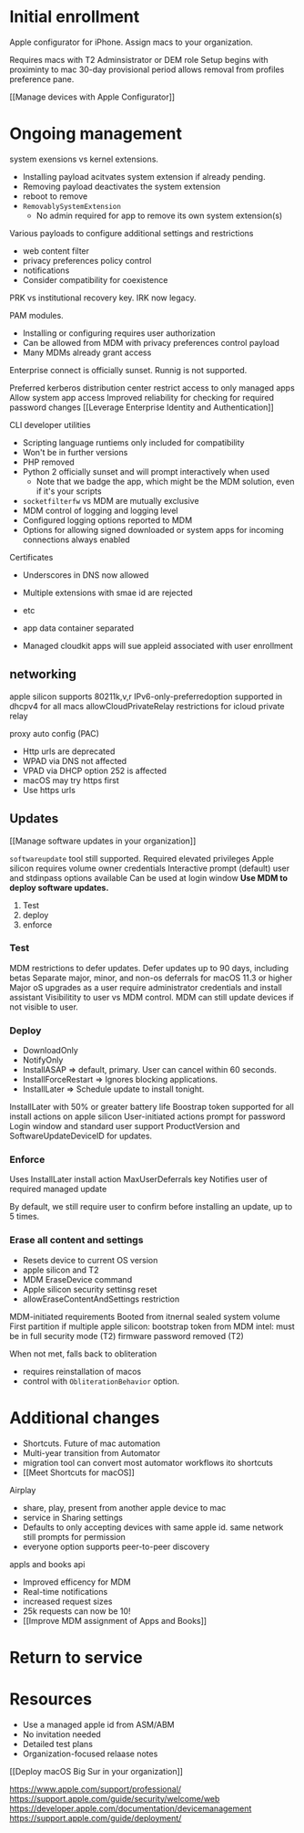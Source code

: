 # Initial enrollment
Apple configurator for iPhone.  Assign macs to your organization.

Requires macs with T2
Adminsistrator or DEM role
Setup begins with proximinty to mac
30-day provisional period allows removal from profiles preference pane.

[[Manage devices with Apple Configurator]]


# Ongoing management
system exensions vs kernel extensions.  
* Installing payload acitvates system extension if already pending.
* Removing payload deactivates the system extension
* reboot to remove
* `RemovablySystemExtension`
	* No admin required for app to remove its own system extension(s)

Various payloads to configure additional settings and restrictions
* web content filter
* privacy preferences policy control
* notifications
* Consider compatibility for coexistence

PRK vs institutional recovery key.  IRK now legacy.

PAM modules.
* Installing or configuring requires user authorization
* Can be allowed from MDM with privacy preferences control payload
* Many MDMs already grant access 

Enterprise connect is officially sunset.  Runnig is not supported.

Preferred kerberos distribution center
restrict access to only managed apps
Allow system app access
Improved reliability for checking for required password changes
[[Leverage Enterprise Identity and Authentication]]

CLI developer utilities
* Scripting language runtiems only included for compatibility
* Won't be in further versions
* PHP removed
* Python 2 officially sunset and will prompt interactively when used
	* Note that we badge the app, which might be the MDM solution, even if it's your scripts
* `socketfilterfw` vs MDM are mutually exclusive
* MDM control of logging and logging level
* Configured logging options reported to MDM
* Options for allowing signed downloaded or system apps for incoming connections always enabled

Certificates
* Underscores in DNS now allowed
* Multiple extensions with smae id are rejected
* etc

* app data container separated
* Managed cloudkit apps will sue appleid associated with user enrollment

## networking
apple silicon supports 80211k,v,r
IPv6-only-preferredoption supported in dhcpv4 for all macs
allowCloudPrivateRelay restrictions for icloud private relay

proxy auto config (PAC)
* Http urls are deprecated
* WPAD via DNS not affected
* VPAD via DHCP option 252 is affected
* macOS may try https first
* Use https urls

## Updates
[[Manage software updates in your organization]]

`softwareupdate` tool still supported.
Required elevated privileges
Apple silicon requires volume owner credentials
Interactive prompt (default)
user and stdinpass options available
Can be used at login window
**Use MDM to deploy software updates.**

1.  Test
2.  deploy
3.  enforce

### Test
MDM restrictions to defer updates.
Defer updates up to 90 days, including betas
Separate major, minor, and non-os deferrals for macOS 11.3 or higher
Major oS upgrades as a user require administrator credentials and install assistant
Visibilitity to user vs MDM control.  MDM can still update devices if not visible to user.

### Deploy
* DownloadOnly
* NotifyOnly
* InstallASAP => default, primary.  User can cancel within 60 seconds.
* InstallForceRestart => Ignores blocking applications.
* InstallLater => Schedule update to install tonight.

InstallLater with 50% or greater battery life
Boostrap token supported for all install actions on apple silicon
User-initiated actions prompt for password
Login window and standard user support
ProductVersion and SoftwareUpdateDeviceID for updates.

### Enforce
Uses InstallLater install action
MaxUserDeferrals key
Notifies user of required managed update

By default, we still require user to confirm before installing an update, up to 5 times.

### Erase all content and settings
* Resets device to current OS version
* apple silicon and T2
* MDM EraseDevice command
* Apple silicon security settinsg reset
* allowEraseContentAndSettings restriction


MDM-initiated requirements
Booted from itnernal sealed system volume
First partition if multiple
apple silicon: bootstrap token from MDM
intel: must be in full security mode (T2)
firmware password removed (T2)

When not met, falls back to obliteration
* requires reinstallation of macos
* control with `ObliterationBehavior` option.

# Additional changes
* Shortcuts.  Future of mac automation
* Multi-year transition from Automator
* migration tool can convert most automator workflows ito shortcuts
* [[Meet Shortcuts for macOS]]

Airplay 
* share, play, present from another apple device to mac
* service in Sharing settings
* Defaults to only accepting devices with same apple id.  same network still prompts for permission
* everyone option supports peer-to-peer discovery

appls and books api
* Improved efficency for MDM
* Real-time notifications
* increased request sizes
* 25k requests can now be 10!
* [[Improve MDM assignment of Apps and Books]]


# Return to service

# Resources
* Use a managed apple id from ASM/ABM
* No invitation needed
* Detailed test plans
* Organization-focused relaase notes


[[Deploy macOS Big Sur in your organization]]


https://www.apple.com/support/professional/
https://support.apple.com/guide/security/welcome/web
https://developer.apple.com/documentation/devicemanagement
https://support.apple.com/guide/deployment/
